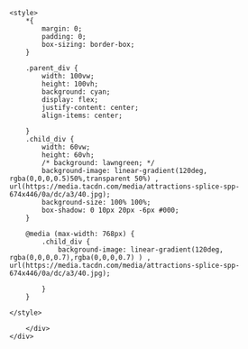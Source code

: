 <!DOCTYPE html>
<html lang="en">
<head>
    <meta charset="UTF-8">
    <meta name="viewport" content="width=device-width, initial-scale=1.0">
    <title>Overlay Image</title>

    <style>
        *{
            margin: 0;
            padding: 0;
            box-sizing: border-box;
        }

        .parent_div {
            width: 100vw;
            height: 100vh;
            background: cyan;
            display: flex;
            justify-content: center;
            align-items: center;

        }
        .child_div {
            width: 60vw;
            height: 60vh;
            /* background: lawngreen; */
            background-image: linear-gradient(120deg, rgba(0,0,0,0.5)50%,transparent 50%) , url(https://media.tacdn.com/media/attractions-splice-spp-674x446/0a/dc/a3/40.jpg);
            background-size: 100% 100%;
            box-shadow: 0 10px 20px -6px #000;
        }

        @media (max-width: 768px) {
            .child_div {
                background-image: linear-gradient(120deg, rgba(0,0,0,0.7),rgba(0,0,0,0.7) ) , url(https://media.tacdn.com/media/attractions-splice-spp-674x446/0a/dc/a3/40.jpg);
                
            }
        }

    </style>


</head>


<body>
    <div class="parent_div">
        <div class="child_div">

        </div>
    </div>
</body>
</html>
